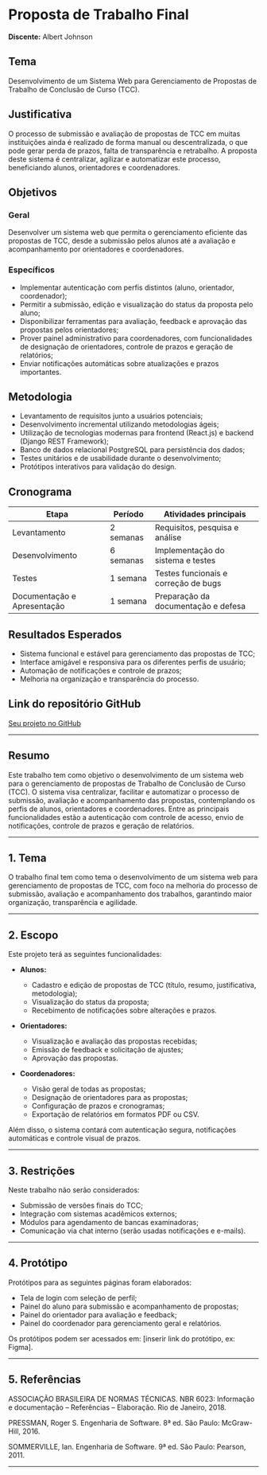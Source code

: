 # Proposta de Trabalho Final

**Discente:** Albert Johnson

## Tema
Desenvolvimento de um Sistema Web para Gerenciamento de Propostas de Trabalho de Conclusão de Curso (TCC).

## Justificativa
O processo de submissão e avaliação de propostas de TCC em muitas instituições ainda é realizado de forma manual ou descentralizada, o que pode gerar perda de prazos, falta de transparência e retrabalho. A proposta deste sistema é centralizar, agilizar e automatizar este processo, beneficiando alunos, orientadores e coordenadores.

## Objetivos

### Geral
Desenvolver um sistema web que permita o gerenciamento eficiente das propostas de TCC, desde a submissão pelos alunos até a avaliação e acompanhamento por orientadores e coordenadores.

### Específicos
- Implementar autenticação com perfis distintos (aluno, orientador, coordenador);
- Permitir a submissão, edição e visualização do status da proposta pelo aluno;
- Disponibilizar ferramentas para avaliação, feedback e aprovação das propostas pelos orientadores;
- Prover painel administrativo para coordenadores, com funcionalidades de designação de orientadores, controle de prazos e geração de relatórios;
- Enviar notificações automáticas sobre atualizações e prazos importantes.

## Metodologia
- Levantamento de requisitos junto a usuários potenciais;
- Desenvolvimento incremental utilizando metodologias ágeis;
- Utilização de tecnologias modernas para frontend (React.js) e backend (Django REST Framework);
- Banco de dados relacional PostgreSQL para persistência dos dados;
- Testes unitários e de usabilidade durante o desenvolvimento;
- Protótipos interativos para validação do design.

## Cronograma

| Etapa            | Período           | Atividades principais                        |
|------------------|-------------------|---------------------------------------------|
| Levantamento     | 2 semanas         | Requisitos, pesquisa e análise               |
| Desenvolvimento  | 6 semanas         | Implementação do sistema e testes            |
| Testes           | 1 semana          | Testes funcionais e correção de bugs         |
| Documentação e Apresentação | 1 semana | Preparação da documentação e defesa          |

## Resultados Esperados
- Sistema funcional e estável para gerenciamento das propostas de TCC;
- Interface amigável e responsiva para os diferentes perfis de usuário;
- Automação de notificações e controle de prazos;
- Melhoria na organização e transparência do processo.


## Link do repositório GitHub

[Seu projeto no GitHub](https://github.com/seuusuario/seu-repositorio)


---

## Resumo

Este trabalho tem como objetivo o desenvolvimento de um sistema web para o gerenciamento de propostas de Trabalho de Conclusão de Curso (TCC). O sistema visa centralizar, facilitar e automatizar o processo de submissão, avaliação e acompanhamento das propostas, contemplando os perfis de alunos, orientadores e coordenadores. Entre as principais funcionalidades estão a autenticação com controle de acesso, envio de notificações, controle de prazos e geração de relatórios.

---

## 1. Tema

O trabalho final tem como tema o desenvolvimento de um sistema web para gerenciamento de propostas de TCC, com foco na melhoria do processo de submissão, avaliação e acompanhamento dos trabalhos, garantindo maior organização, transparência e agilidade.

---

## 2. Escopo

Este projeto terá as seguintes funcionalidades:

- **Alunos:**
  - Cadastro e edição de propostas de TCC (título, resumo, justificativa, metodologia);
  - Visualização do status da proposta;
  - Recebimento de notificações sobre alterações e prazos.

- **Orientadores:**
  - Visualização e avaliação das propostas recebidas;
  - Emissão de feedback e solicitação de ajustes;
  - Aprovação das propostas.

- **Coordenadores:**
  - Visão geral de todas as propostas;
  - Designação de orientadores para as propostas;
  - Configuração de prazos e cronogramas;
  - Exportação de relatórios em formatos PDF ou CSV.

Além disso, o sistema contará com autenticação segura, notificações automáticas e controle visual de prazos.

---

## 3. Restrições

Neste trabalho não serão considerados:

- Submissão de versões finais do TCC;
- Integração com sistemas acadêmicos externos;
- Módulos para agendamento de bancas examinadoras;
- Comunicação via chat interno (serão usadas notificações e e-mails).

---

## 4. Protótipo

Protótipos para as seguintes páginas foram elaborados:

- Tela de login com seleção de perfil;
- Painel do aluno para submissão e acompanhamento de propostas;
- Painel do orientador para avaliação e feedback;
- Painel do coordenador para gerenciamento geral e relatórios.

Os protótipos podem ser acessados em: [inserir link do protótipo, ex: Figma].

---

## 5. Referências

ASSOCIAÇÃO BRASILEIRA DE NORMAS TÉCNICAS. NBR 6023: Informação e documentação – Referências – Elaboração. Rio de Janeiro, 2018.

PRESSMAN, Roger S. Engenharia de Software. 8ª ed. São Paulo: McGraw-Hill, 2016.

SOMMERVILLE, Ian. Engenharia de Software. 9ª ed. São Paulo: Pearson, 2011.

---

